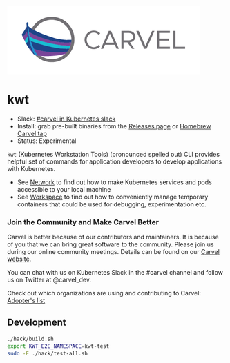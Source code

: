 ![logo](docs/CarvelLogo.png)

# kwt

- Slack: [#carvel in Kubernetes slack](https://slack.kubernetes.io)
- Install: grab pre-built binaries from the [Releases page](https://github.com/k14s/kwt/releases) or [Homebrew Carvel tap](https://github.com/vmware-tanzu/homebrew-carvel)
- Status: Experimental

`kwt` (Kubernetes Workstation Tools) (pronounced spelled out) CLI provides helpful set of commands for application developers to develop applications with Kubernetes.

- See [Network](docs/network.md) to find out how to make Kubernetes services and pods accessible to your local machine
- See [Workspace](docs/workspace.md) to find out how to conveniently manage temporary containers that could be used for debugging, experimentation etc.

### Join the Community and Make Carvel Better
Carvel is better because of our contributors and maintainers. It is because of you that we can bring great software to the community.
Please join us during our online community meetings. Details can be found on our [Carvel website](https://carvel.dev/community/).

You can chat with us on Kubernetes Slack in the #carvel channel and follow us on Twitter at @carvel_dev.

Check out which organizations are using and contributing to Carvel: [Adopter's list](https://github.com/vmware-tanzu/carvel/blob/master/ADOPTERS.md)

## Development

```bash
./hack/build.sh
export KWT_E2E_NAMESPACE=kwt-test
sudo -E ./hack/test-all.sh
```
